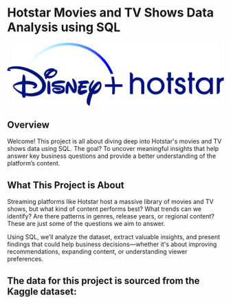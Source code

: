 # Hotstar Movies and TV Shows Data Analysis using SQL

![Hotstar_logo](https://github.com/Isha-Dhore09/hotstar_sql_project/blob/main/Disney%2B_Hotstar_logo.svg.png)

## Overview
Welcome! This project is all about diving deep into Hotstar's movies and TV shows data using SQL. The goal? To uncover meaningful insights that help answer key business questions and provide a better understanding of the platform’s content.

## What This Project is About
Streaming platforms like Hotstar host a massive library of movies and TV shows, but what kind of content performs best? What trends can we identify? Are there patterns in genres, release years, or regional content? These are just some of the questions we aim to answer.

Using SQL, we’ll analyze the dataset, extract valuable insights, and present findings that could help business decisions—whether it's about improving recommendations, expanding content, or understanding viewer preferences.

## The data for this project is sourced from the Kaggle dataset:



